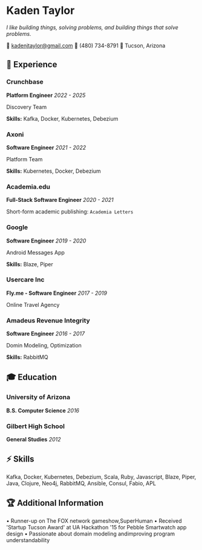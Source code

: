 # Kaden Taylor

*I like building things, solving problems, and building things that solve problems.*

📧 kadenjtaylor@gmail.com
📱 (480) 734-8791
📍 Tucson, Arizona

## 💼 Experience

### Crunchbase
**Platform Engineer**
*2022 - 2025*

Discovery Team

**Skills:** Kafka, Docker, Kubernetes, Debezium

### Axoni
**Software Engineer**
*2021 - 2022*

Platform Team

**Skills:** Kubernetes, Docker, Debezium

### Academia.edu
**Full-Stack Software Engineer**
*2020 - 2021*

Short-form academic publishing: `Academia Letters`

### Google
**Software Engineer**
*2019 - 2020*

Android Messages App

**Skills:** Blaze, Piper

### Usercare Inc
**Fly.me - Software Engineer**
*2017 - 2019*

Online Travel Agency

### Amadeus Revenue Integrity
**Software Engineer**
*2016 - 2017*

Domin Modeling, Optimization

**Skills:** RabbitMQ

## 🎓 Education

### University of Arizona
**B.S. Computer Science**
*2016*

### Gilbert High School
**General Studies**
*2012*

## ⚡ Skills

Kafka, Docker, Kubernetes, Debezium, Scala, Ruby, Javascript, Blaze, Piper, Java, Clojure, Neo4j, RabbitMQ, Ansible, Consul, Fabio, APL

## 🏆 Additional Information

• Runner-up on The FOX network gameshow,SuperHuman
• Received 'Startup Tucson Award' at UA Hackathon '15 for Pebble Smartwatch app design
• Passionate about domain modeling andimproving program understandability
